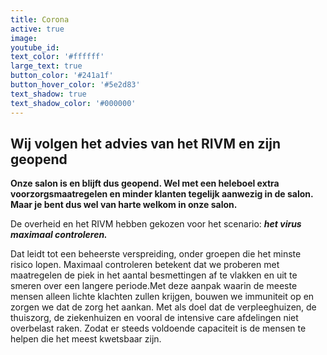 ```yaml
---
title: Corona
active: true
image:
youtube_id:
text_color: '#ffffff'
large_text: true
button_color: '#241a1f'
button_hover_color: '#5e2d83'
text_shadow: true
text_shadow_color: '#000000'
---
```


## Wij volgen het advies van het RIVM en zijn geopend

**Onze salon is en blijft dus geopend. Wel met een heleboel extra voorzorgsmaatregelen en minder klanten tegelijk aanwezig in de salon. Maar je bent dus wel van harte welkom in onze salon.**

De overheid en het RIVM hebben gekozen voor het scenario: ***het virus maximaal controleren.***

Dat leidt tot een beheerste verspreiding, onder groepen die het minste risico lopen. Maximaal controleren betekent dat we proberen met maatregelen de piek in het aantal besmettingen af te vlakken en uit te smeren over een langere periode.Met deze aanpak waarin de meeste mensen alleen lichte klachten zullen krijgen, bouwen we immuniteit op en zorgen we dat de zorg het aankan. Met als doel dat de verpleeghuizen, de thuiszorg, de ziekenhuizen en vooral de intensive care afdelingen niet overbelast raken. Zodat er steeds voldoende capaciteit is de mensen te helpen die het meest kwetsbaar zijn.